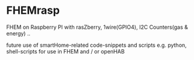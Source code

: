 # FHEMrasp
FHEM on Raspberry PI with rasZberry, 1wire(GPIO4), I2C Counters(gas &amp; energy) ..

future use of smartHome-related code-snippets and scripts
  e.g. python, shell-scripts for use in FHEM and / or openHAB
